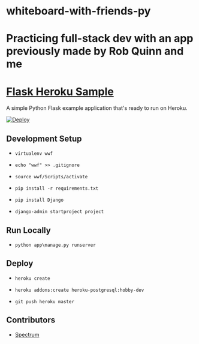 # whiteboard-with-friends-py
Practicing full-stack dev with an app previously made by Rob Quinn and me
=======
[Flask Heroku Sample](https://whiteboard-with-friends-py.herokuapp.com)
====================

A simple Python Flask example application that's ready to run on Heroku.

[![Deploy](https://www.herokucdn.com/deploy/button.svg)](https://heroku.com/deploy)

## Development Setup

* `virtualenv wwf`

* `echo "wwf" >> .gitignore`

* `source wwf/Scripts/activate`

* `pip install -r requirements.txt`

* `pip install Django`

* `django-admin startproject project`

## Run Locally

* `python app\manage.py runserver`

## Deploy

* `heroku create`

* `heroku addons:create heroku-postgresql:hobby-dev`

* `git push heroku master`

## Contributors

* [Spectrum](http://bgrins.github.io/spectrum)
